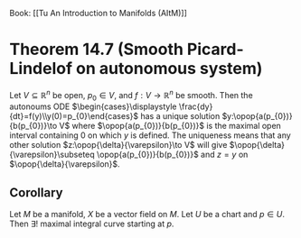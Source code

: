 Book: [[Tu An Introduction to Manifolds (AItM)]]
# Theorem 14.7 (Smooth Picard-Lindelof on autonomous system)
Let $V\subseteq \mathbb{R}^{n}$ be open, $p_{0}\in V$, and $f:V\to \mathbb{R}^{n}$ be smooth.
Then the autonoums ODE $\begin{cases}\displaystyle \frac{dy}{dt}=f(y)\\y(0)=p_{0}\end{cases}$ has a unique solution $y:\opop{a(p_{0})}{b(p_{0})}\to V$ where $\opop{a(p_{0})}{b(p_{0})}$ is the maximal open interval containing $0$ on which $y$ is defined.
The uniqueness means that any other solution $z:\opop{\delta}{\varepsilon}\to V$ will give $\opop{\delta}{\varepsilon}\subseteq \opop{a(p_{0})}{b(p_{0})}$ and $z=y$ on $\opop{\delta}{\varepsilon}$.
## Corollary
Let $M$ be a manifold, $X$ be a vector field on $M$.
Let $U$ be a chart and $p\in U$.
Then $\exists!$ maximal integral curve starting at $p$.